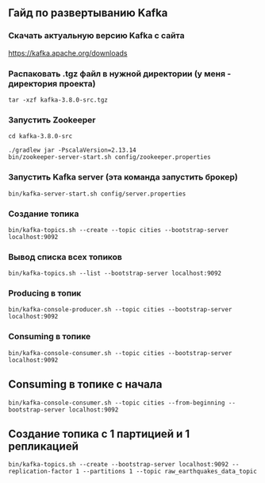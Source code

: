 ## Гайд по развертыванию Kafka

### Скачать актуальную версию Kafka с сайта

https://kafka.apache.org/downloads

### Распаковать .tgz файл в нужной директории (у меня - директория проекта)

```
tar -xzf kafka-3.8.0-src.tgz
```

### Запустить Zookeeper

```
cd kafka-3.8.0-src
```

```
./gradlew jar -PscalaVersion=2.13.14
bin/zookeeper-server-start.sh config/zookeeper.properties
```

### Запустить Kafka server (эта команда запустить брокер)

```
bin/kafka-server-start.sh config/server.properties
```

### Создание топика

```
bin/kafka-topics.sh --create --topic cities --bootstrap-server localhost:9092
```

### Вывод списка всех топиков

```
bin/kafka-topics.sh --list --bootstrap-server localhost:9092
```

### Producing в топик

```
bin/kafka-console-producer.sh --topic cities --bootstrap-server localhost:9092
```

### Consuming в топике

```
bin/kafka-console-consumer.sh --topic cities --bootstrap-server localhost:9092
```

## Consuming в топике с начала

```
bin/kafka-console-consumer.sh --topic cities --from-beginning --bootstrap-server localhost:9092
```

## Создание топика с 1 партицией и 1 репликацией

```
bin/kafka-topics.sh --create --bootstrap-server localhost:9092 --replication-factor 1 --partitions 1 --topic raw_earthquakes_data_topic
```